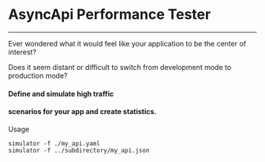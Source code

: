 # AsyncApi Performance Tester
___

Ever wondered what it would feel like your application to 
be the center of interest?

Does it seem distant or difficult to switch from development mode
to production mode?

#### Define and simulate high traffic
#### scenarios for your app and create statistics.

Usage

```
simulator -f ./my_api.yaml 
simulator -f ../subdirectory/my_api.json
```




